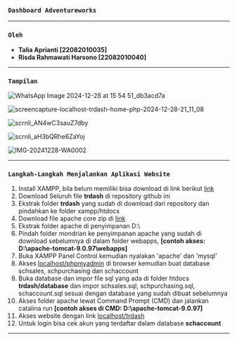### **`Dashboard Adventureworks`**

---

### **`Oleh`**

- **Talia Aprianti          [22082010035]**
- **Risda Rahmawati Harsono [22082010040]**

---
### **`Tampilan`**

![WhatsApp Image 2024-12-28 at 15 54 51_db3acd7a](https://github.com/user-attachments/assets/73689010-8ac0-461a-9aec-9f2f6cac3ed2)

![screencapture-localhost-trdash-home-php-2024-12-28-21_11_08](https://github.com/user-attachments/assets/89484588-73be-4cb2-80c5-7bca5ec43421)

![scrnli_AN4wC3sauZ7dby](https://github.com/user-attachments/assets/ce9cdde5-3274-49b9-ab33-bdb87adde120)

![scrnli_aH3bQRhe6ZaYoj](https://github.com/user-attachments/assets/fa6d4077-ab07-4a62-862b-557d814aced6)

![IMG-20241228-WA0002](https://github.com/user-attachments/assets/1f153210-5da8-4a51-978d-4716f7a2d90b)

---
### **`Langkah-Langkah Menjalankan Aplikasi Website`**

1. Install XAMPP, bila belum memiliki bisa download di link berikut [link](https://www.apachefriends.org/download.html)
2. Download Seluruh file **trdash** di repository github ini
3. Ekstrak folder **trdash** yang sudah di download dari repository dan pindahkan ke folder xampp/htdocs
4. Download file apache core zip di [link](https://tomcat.apache.org/download-90.cgi)
5. Ekstrak folder apache di penyimpanan D:\
6. Pindah folder mondrian ke penyimpanan apache yang sudah di download sebelumnya di dalam folder webapps, **[contoh akses: D:\apache-tomcat-9.0.97\webapps]**
7. Buka XAMPP Panel Control kemudian nyalakan 'apache' dan 'mysql'
8. Akses [localhost/phpmyadmin](http://localhost/phpmyadmin/) di browser kemudian buat database schsales, schpurchasing dan schaccount
9. Buka database dan impor file sql yang ada di folder htdocs **trdash/database** dan impor schsales.sql, schpurchasing.sql, schaccount.sql sesuai dengan database yang sudah dibuat sebelumnya
10. Akses folder apache lewat Command Prompt (CMD) dan jalankan catalina run **[contoh akses di CMD: D:\apache-tomcat-9.0.97]**
11. Akses website dengan link [localhost/trdash](http://localhost/trdash/)
12. Untuk login bisa cek akun yang terdaftar dalam database **schaccount**
---
